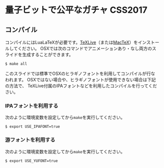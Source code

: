 量子ビットで公平なガチャ CSS2017
============================

## コンパイル

コンパイルにはLuaLaTeXが必要です。[TeXLive](https://www.tug.org/texlive/)（または[MacTeX](https://tug.org/mactex/)）をインストールしてください。
OSXでは次のコマンドでアニメーションあり・なし両方のスライドを生成することができます。

```
$ make all
```

このスライドでは標準でOSXのヒラギノフォントを利用してコンパイルが行なわれます。
OSXではない場合や、ヒラギノフォントが使用できない場合は下記の方法で、
TeXLive付属のIPAフォントなどを利用したコンパイルを行ってください。

### IPAフォントを利用する

次のように環境変数を設定してから`make`を実行してください。

```
$ export USE_IPAFONT=true
```

### 游フォントを利用する

次のように環境変数を設定してから`make`を実行してください。

```
$ export USE_YUFONT=true
```
